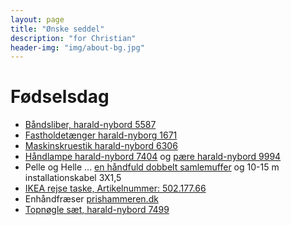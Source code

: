 ```yaml
---
layout: page
title: "Ønske seddel"
description: "for Christian"
header-img: "img/about-bg.jpg"
---
```

# Fødselsdag

 * [Båndsliber, harald-nybord 5587](http://www.harald-nyborg.dk/p5587/selekta-baandsliber-900w-xx116)
 * [Fastholdetænger harald-nyborg 1671](http://www.harald-nyborg.dk/p1671/fastholdetaenger-i-saet)
 * [Maskinskruestik harald-nybord 6306](http://www.harald-nyborg.dk/p6306/maskinskruestik-3)
 * [Håndlampe harald-nybord 7404](http://www.harald-nyborg.dk/p7404/haandlampe-med-5-m-ledning) og [pære harald-nybord 9994](http://www.harald-nyborg.dk/p9994/led-paere-14w-e27-krone)
 * Pelle og Helle ... [en håndfuld dobbelt samlemuffer](http://www.harald-nyborg.dk/p5388/samlemuffe-dobbel-2-5mm-100stk) og 10-15 m installationskabel 3X1,5
 * [IKEA rejse taske, Artikelnummer: 502.177.66](http://www.ikea.com/dk/da/catalog/products/50217766/)
 * Enhåndfræser [prishammeren.dk](http://www.prishammeren.dk/shop/makita-enhaandsfraeser-5019p.html)
 * [Topnøgle sæt, harald-nybord 7499](http://www.harald-nyborg.dk/p7499/stjernegaffelnoeglesaet-22-dele)




